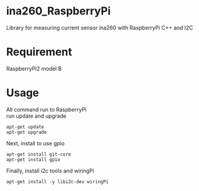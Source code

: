 # ina260_RaspberryPi
Library for measuring current sensor ina260 with RaspberryPi
C++ and I2C

# Requirement
RaspberryPi2 model B

# Usage
All command run to RaspberryPi    
run update and upgrade
~~~
apt-get update
apt-get upgrade
~~~
Next, install to use gpio
~~~
apt-get install git-core
apt-get install gpio
~~~
Finally, install i2c tools and wiringPi
~~~
apt-get install -y libi2c-dev wiringPi
~~~
